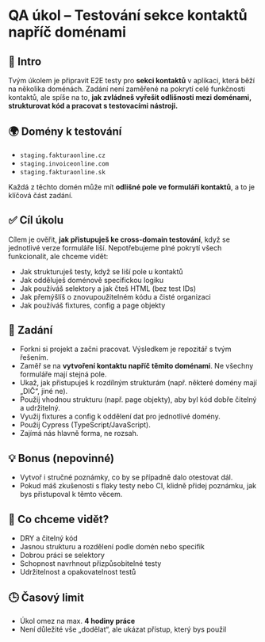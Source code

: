 # QA úkol – Testování sekce kontaktů napříč doménami

## 🧩 Intro

Tvým úkolem je připravit E2E testy pro **sekci kontaktů** v aplikaci, která běží na několika doménách.
Zadání není zaměřené na pokrytí celé funkčnosti kontaktů, ale spíše na to, **jak zvládneš vyřešit odlišnosti mezi doménami, strukturovat kód a pracovat s testovacími nástroji.**

## 🌍 Domény k testování

- `staging.fakturaonline.cz`
- `staging.invoiceonline.com`
- `staging.fakturaonline.sk`

Každá z těchto domén může mít **odlišné pole ve formuláři kontaktů**, a to je klíčová část zadání.

## ✅ Cíl úkolu

Cílem je ověřit, **jak přistupuješ ke cross-domain testování**, když se jednotlivé verze formuláře liší.
Nepotřebujeme plné pokrytí všech funkcionalit, ale chceme vidět:

- Jak strukturuješ testy, když se liší pole u kontaktů
- Jak odděluješ doménově specifickou logiku
- Jak používáš selektory a jak čteš HTML (bez test IDs)
- Jak přemýšlíš o znovupoužitelném kódu a čisté organizaci
- Jak používáš fixtures, config a page objekty

## 🧪 Zadání

- Forkni si projekt a začni pracovat. Výsledkem je repozitář s tvým řešením.
- Zaměř se na **vytvoření kontaktu napříč těmito doménami**. Ne všechny formuláře mají stejná pole.
- Ukaž, jak přistupuješ k rozdílným strukturám (např. některé domény mají „DIČ“, jiné ne).
- Použij vhodnou strukturu (např. page objekty), aby byl kód dobře čitelný a udržitelný.
- Využij fixtures a config k oddělení dat pro jednotlivé domény.
- Použij Cypress (TypeScript/JavaScript).
- Zajímá nás hlavně forma, ne rozsah.

## 💡 Bonus (nepovinné)

- Vytvoř i stručné poznámky, co by se případně dalo otestovat dál.
- Pokud máš zkušenosti s flaky testy nebo CI, klidně přidej poznámku, jak bys přistupoval k těmto věcem.

## 🧠 Co chceme vidět?

- DRY a čitelný kód
- Jasnou strukturu a rozdělení podle domén nebo specifik
- Dobrou práci se selektory
- Schopnost navrhnout přizpůsobitelné testy
- Udržitelnost a opakovatelnost testů

## 🕒 Časový limit

- Úkol omez na max. **4 hodiny práce**
- Není důležité vše „dodělat“, ale ukázat přístup, který bys použil
